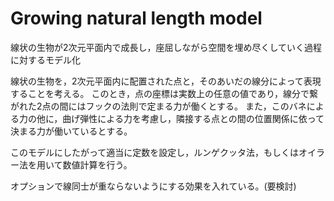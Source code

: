 Growing natural length model
============================

線状の生物が2次元平面内で成長し，座屈しながら空間を埋め尽くしていく過程に対するモデル化

線状の生物を，2次元平面内に配置された点と，そのあいだの線分によって表現することを考える。
このとき，点の座標は実数上の任意の値であり，線分で繋がれた2点の間にはフックの法則で定まる力が働くとする。
また，このバネによる力の他に，曲げ弾性による力を考慮し，隣接する点との間の位置関係に依って決まる力が働いているとする。

このモデルにしたがって適当に定数を設定し，ルンゲクッタ法，もしくはオイラー法を用いて数値計算を行う。

オプションで線同士が重ならないようにする効果を入れている。(要検討)

